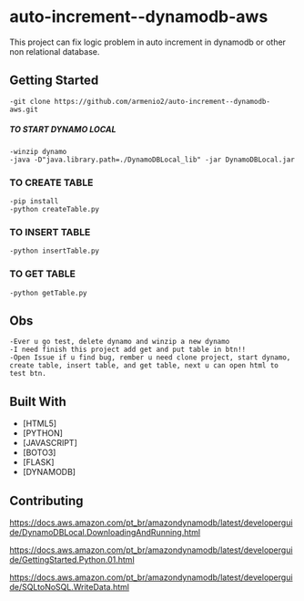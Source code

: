# auto-increment--dynamodb-aws

This project can fix logic problem in auto increment in dynamodb or other non relational database.

<!--![alt text](https://i.imgur.com/gWZf41Z.jpg)-->

## Getting Started

``` 
-git clone https://github.com/armenio2/auto-increment--dynamodb-aws.git

```

##### TO START DYNAMO LOCAL
``` 
-winzip dynamo
-java -D"java.library.path=./DynamoDBLocal_lib" -jar DynamoDBLocal.jar

```

### TO CREATE TABLE
``` 
-pip install
-python createTable.py

```

### TO INSERT TABLE
``` 
-python insertTable.py

```

### TO GET TABLE
``` 
-python getTable.py

```

## Obs

```
-Ever u go test, delete dynamo and winzip a new dynamo
-I need finish this project add get and put table in btn!!
-Open Issue if u find bug, rember u need clone project, start dynamo, create table, insert table, and get table, next u can open html to test btn.
```

## Built With

* [HTML5]
* [PYTHON]
* [JAVASCRIPT]
* [BOTO3]
* [FLASK]
* [DYNAMODB]

## Contributing

https://docs.aws.amazon.com/pt_br/amazondynamodb/latest/developerguide/DynamoDBLocal.DownloadingAndRunning.html

https://docs.aws.amazon.com/pt_br/amazondynamodb/latest/developerguide/GettingStarted.Python.01.html

https://docs.aws.amazon.com/pt_br/amazondynamodb/latest/developerguide/SQLtoNoSQL.WriteData.html